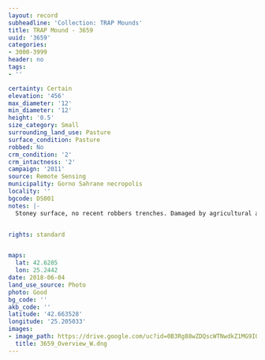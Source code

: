 ```yaml
---
layout: record
subheadline: 'Collection: TRAP Mounds'
title: TRAP Mound - 3659
uuid: '3659'
categories:
- 3000-3999
header: no
tags:
- ''

certainty: Certain
elevation: '456'
max_diameter: '12'
min_diameter: '12'
height: '0.5'
size_category: Small
surrounding_land_use: Pasture
surface_condition: Pasture
robbed: No
crm_condition: '2'
crm_intactness: '2'
campaign: '2011'
source: Remote Sensing
municipality: Gorno Sahrane necropolis
locality: ''
bgcode: DS001
notes: |-
  Stoney surface, no recent robbers trenches. Damaged by agricultural activity.


rights: standard


maps:
  lat: 42.6285
  lon: 25.2442
date: 2018-06-04
land_use_source: Photo
photo: Good
bg_code: ''
akb_code: ''
latitude: '42.663528'
longitude: '25.205033'
images:
- image_path: https://drive.google.com/uc?id=0B3Rg88wZDQscWTNwdkZ1MG9IOFk
  title: 3659_Overview_W.dng
---
```

